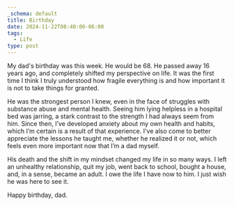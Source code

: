 ```yaml
---
_schema: default
title: Birthday
date: 2024-11-22T08:40:00-06:00
tags:
  - Life
type: post
---
```

My dad's birthday was this week. He would be 68. He passed away 16 years ago, and completely shifted my perspective on life. It was the first time I think I truly understood how fragile everything is and how important it is not to take things for granted.

He was the strongest person I knew, even in the face of struggles with substance abuse and mental health. Seeing him lying helpless in a hospital bed was jarring, a stark contrast to the strength I had always seem from him. Since then, I’ve developed anxiety about my own health and habits, which I’m certain is a result of that experience. I’ve also come to better appreciate the lessons he taught me, whether he realized it or not, which feels even more important now that I’m a dad myself.

His death and the shift in my mindset changed my life in so many ways. I left an unhealthy relationship, quit my job, went back to school, bought a house, and, in a sense, became an adult. I owe the life I have now to him. I just wish he was here to see it.

Happy birthday, dad.